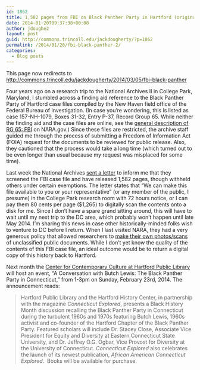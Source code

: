 ```yaml
---
id: 1862
title: 1,582 pages from FBI on Black Panther Party in Hartford (original, with redirect)
date: 2014-01-20T09:37:38+00:00
author: jdoughe2
layout: post
guid: http://commons.trincoll.edu/jackdougherty/?p=1862
permalink: /2014/01/20/fbi-black-panther-2/
categories:
  - Blog posts
---
```

This page now redirects to <http://commons.trincoll.edu/jackdougherty/2014/03/05/fbi-black-panther>

Four years ago on a research trip to the National Archives II in College Park, Maryland, I stumbled across a finding aid reference to the Black Panther Party of Hartford case files compiled by the New Haven field office of the Federal Bureau of Investigation. (In case you&#8217;re wondering, this is listed as case 157-NH-1079, Boxes 31-32, Entry P-37, Record Group 65. While neither the finding aid and the case files are online, see the <a href="http://www.archives.gov/research/guide-fed-records/groups/065.html" target="_blank">general description of RG 65: FBI</a> on NARA.gov.) Since these files are restricted, the archive staff guided me through the process of submitting a Freedom of Information Act (FOIA) request for the documents to be reviewed for public release. Also, they cautioned that the process would take a long time (which turned out to be even longer than usual because my request was misplaced for some time).

Last week the National Archives <a href="http://localhost/wordpress/wp-content/uploads/2014/01/NARA-Hartford-BlackPanthers-2014-01-08.pdf" target="_blank">sent a letter</a> to inform me that they screened the FBI case file and have released 1,582 pages, though withheld others under certain exemptions. The letter states that &#8220;We can make this file available to you or your representative&#8221; (or any member of the public, I presume) in the College Park research room with 72 hours notice, or I can pay them 80 cents per page ($1,265) to digitally scan the contents onto a disk for me. Since I don&#8217;t have a spare grand sitting around, this will have to wait until my next trip to the DC area, which probably won&#8217;t happen until late May 2014. I&#8217;m sharing this news in case other historically-minded folks wish to venture to DC before I return. When I last visited NARA, they had a very generous policy that allowed researchers to <a href="http://www.archives.gov/dc-metro/college-park/researcher-info.html" target="_blank">make their own photos/scans</a> of unclassified public documents. While I don&#8217;t yet know the quality of the contents of this FBI case file, an ideal outcome would be to return a digital copy of this history back to Hartford.

Next month the <a href="http://center.hplct.org/" target="_blank">Center for Contemporary Culture at Hartford Public Library</a> will host an event, &#8220;A Conversation with Butch Lewis: The Black Panther Party in Connecticut,&#8221; from 1-3pm on Sunday, February 23rd, 2014. The announcement reads:

> Hartford Public Library and the Hartford History Center, in partnership with the magazine _Connecticut Explored_, presents a Black History Month discussion recalling the Black Panther Party in Connecticut during the turbulent 1960s and 1970s featuring Butch Lewis, 1960s activist and co-founder of the Hartford Chapter of the Black Panther Party. Featured scholars will include Dr. Stacey Close, Associate Vice President for Equity and Diversity at Eastern Connecticut State University, and Dr. Jeffrey O.G. Ogbar, Vice Provost for Diversity at the University of Connecticut. _Connecticut Explored_ also celebrates the launch of its newest publication, _African American Connecticut Explored_.  Books will be available for purchase.